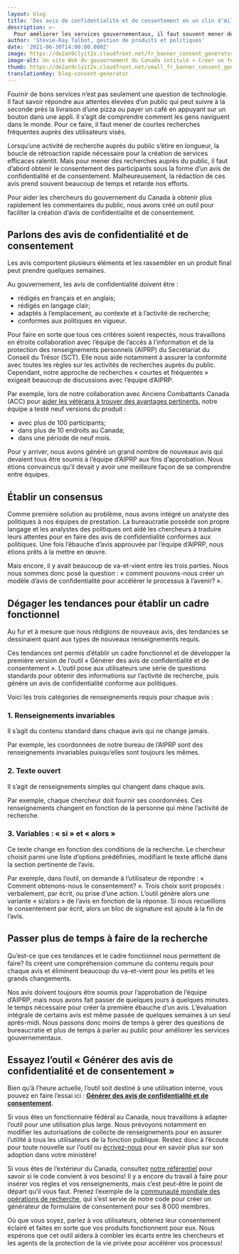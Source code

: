 ```yaml
---
layout: blog
title: 'Des avis de confidentialité et de consentement en un clin d’œil'
description: >-
  Pour améliorer les services gouvernementaux, il faut souvent mener de courtes recherches auprès des utilisateurs. Et bien sûr, chacune de ces activités de recherche nécessite un nouvel avis de confidentialité et de consentement. Pour nous aider dans cette tâche ardue, nous avons créé un outil à l’intention des chercheurs du gouvernement du Canada qui génère rapidement des avis conformes. 
author: 'Stevie-Ray Talbot, gestion de produits et politiques'
date: '2021-06-30T14:00:00.000Z'
image: https://de2an9clyit2x.cloudfront.net/fr_banner_consent_generator_94dddc2fa6.jpeg
image-alt: Un site Web du gouvernement du Canada intitulé « Créer un formulaire pour le recrutement et les tests par interception », affiché sur un écran d’ordinateur portable et un téléphone mobile.
thumb: https://de2an9clyit2x.cloudfront.net/small_fr_banner_consent_generator_94dddc2fa6.jpeg
translationKey: blog-consent-generator
---
```

Fournir de bons services n’est pas seulement une question de technologie. Il faut savoir répondre aux attentes élevées d’un public qui peut suivre à la seconde près la livraison d’une pizza ou payer un café en appuyant sur un bouton dans une appli. Il s’agit de comprendre comment les gens naviguent dans le monde. Pour ce faire, il faut mener de courtes recherches fréquentes auprès des utilisateurs visés. 

Lorsqu’une activité de recherche auprès du public s’étire en longueur, la boucle de rétroaction rapide nécessaire pour la création de services efficaces ralentit. Mais pour mener des recherches auprès du public, il faut d’abord obtenir le consentement des participants sous la forme d’un avis de confidentialité et de consentement. Malheureusement, la rédaction de ces avis prend souvent beaucoup de temps et retarde nos efforts. 

Pour aider les chercheurs du gouvernement du Canada à obtenir plus rapidement les commentaires du public, nous avons créé un outil pour faciliter la création d’avis de confidentialité et de consentement. 

## Parlons des avis de confidentialité et de consentement
Les avis comportent plusieurs éléments et les rassembler en un produit final peut prendre quelques semaines. 

Au gouvernement, les avis de confidentialité doivent être : 

* rédigés en français et en anglais;
* rédigés en langage clair;
* adaptés à l’emplacement, au contexte et à l’activité de recherche;
* conformes aux politiques en vigueur.

Pour faire en sorte que tous ces critères soient respectés, nous travaillons en étroite collaboration avec l’équipe de l’accès à l’information et de la protection des renseignements personnels (AIPRP) du Secrétariat du Conseil du Trésor (SCT). Elle nous aide notamment à assurer la conformité avec toutes les règles sur les activités de recherches auprès du public. Cependant, notre approche de recherches « courtes et fréquentes » exigeait beaucoup de discussions avec l’équipe d’AIPRP. 

Par exemple, lors de notre collaboration avec Anciens Combattants Canada (ACC) pour [aider les vétérans à trouver des avantages pertinents](https://benefits-avantages.veterans.gc.ca/?lng=fr), notre équipe a testé neuf versions du produit :

* avec plus de 100 participants;
* dans plus de 10 endroits au Canada;
* dans une période de neuf mois.

Pour y arriver, nous avons généré un grand nombre de nouveaux avis qui devaient tous être soumis à l’équipe d’AIPRP aux fins d’approbation. Nous étions convaincus qu’il devait y avoir une meilleure façon de se comprendre entre équipes. 

## Établir un consensus
Comme première solution au problème, nous avons intégré un analyste des politiques à nos équipes de prestation. La bureaucratie possède son propre langage et les analystes des politiques ont aidé les chercheurs à traduire leurs attentes pour en faire des avis de confidentialité conformes aux politiques. Une fois l’ébauche d’avis approuvée par l’équipe d’AIPRP, nous étions prêts à la mettre en œuvre.

Mais encore, il y avait beaucoup de va-et-vient entre les trois parties. Nous nous sommes donc posé la question : « comment pouvons-nous créer un modèle d’avis de confidentialité pour accélérer le processus à l’avenir? ».

## Dégager les tendances pour établir un cadre fonctionnel
Au fur et à mesure que nous rédigions de nouveaux avis, des tendances se dessinaient quant aux types de nouveaux renseignements requis. 

Ces tendances ont permis d’établir un cadre fonctionnel et de développer la première version de l’outil « Générer des avis de confidentialité et de consentement ». L’outil pose aux utilisateurs une série de questions standards pour obtenir des informations sur l’activité de recherche, puis génère un avis de confidentialité conforme aux politiques. 

Voici les trois catégories de renseignements requis pour chaque avis :

### 1. Renseignements invariables
Il s’agit du contenu standard dans chaque avis qui ne change jamais. 

Par exemple, les coordonnées de notre bureau de l’AIPRP sont des renseignements invariables puisqu’elles sont toujours les mêmes.

### 2. Texte ouvert
Il s’agit de renseignements simples qui changent dans chaque avis. 

Par exemple, chaque chercheur doit fournir ses coordonnées. Ces renseignements changent en fonction de la personne qui mène l’activité de recherche. 

### 3. Variables : « si » et « alors »
Ce texte change en fonction des conditions de la recherche. Le chercheur choisit parmi une liste d’options prédéfinies, modifiant le texte affiché dans la section pertinente de l’avis. 

Par exemple, dans l’outil, on demande à l’utilisateur de répondre : « Comment obtenons-nous le consentement? ». Trois choix sont proposés : verbalement, par écrit, ou prise d’une action. L’outil génère alors une variante « si/alors » de l’avis en fonction de la réponse. Si nous recueillons le consentement par écrit, alors un bloc de signature est ajouté à la fin de l’avis. 

## Passer plus de temps à faire de la recherche
Qu’est-ce que ces tendances et le cadre fonctionnel nous permettent de faire? Ils créent une compréhension commune du contenu requis pour chaque avis et éliminent beaucoup du va-et-vient pour les petits et les grands changements.   

Nos avis doivent toujours être soumis pour l’approbation de l’équipe d’AIPRP, mais nous avons fait passer de quelques jours à quelques minutes le temps nécessaire pour créer la première ébauche d’un avis. L’évaluation intégrale de certains avis est même passée de quelques semaines à un seul après-midi. Nous passons donc moins de temps à gérer des questions de bureaucratie et plus de temps à parler au public pour améliorer les services gouvernementaux.

## Essayez l’outil « Générer des avis de confidentialité et de consentement »
Bien qu’à l’heure actuelle, l’outil soit destiné à une utilisation interne, vous pouvez en faire l’essai ici : **[Générer des avis de confidentialité et de consentement](http://simplification-avis-confidentialite.alpha.canada.ca/)**. 

Si vous êtes un fonctionnaire fédéral au Canada, nous travaillons à adapter l’outil pour une utilisation plus large. Nous prévoyons notamment en modifier les autorisations de collecte de renseignements pour en assurer l’utilité à tous les utilisateurs de la fonction publique. Restez donc à l’écoute pour toute nouvelle sur l’outil ou [écrivez-nous](mailto:CDS-SNC@tbs-sct.gc.ca) pour en savoir plus sur son adoption dans votre ministère!  

Si vous êtes de l’extérieur du Canada, consultez [notre référentiel](https://github.com/cds-snc/simplify-privacy-statements-V2) pour savoir si le code convient à vos besoins! Il y a encore du travail à faire pour insérer vos règles et vos renseignements, mais c’est peut-être le point de départ qu’il vous faut. Prenez l’exemple de la [communauté mondiale des opérations de recherche](https://researchops.community/), qui s’est servie de notre code pour créer un générateur de formulaire de consentement pour ses 8 000 membres.

Où que vous soyez, parlez à vos utilisateurs, obtenez leur consentement éclairé et faites en sorte que vos produits fonctionnent pour eux. Nous espérons que cet outil aidera à combler les écarts entre les chercheurs et les agents de la protection de la vie privée pour accélérer vos processus! 

